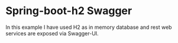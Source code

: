 # Spring-boot-h2 Swagger
In this example I have used H2 as in memory database and rest web services are exposed via Swagger-UI.
